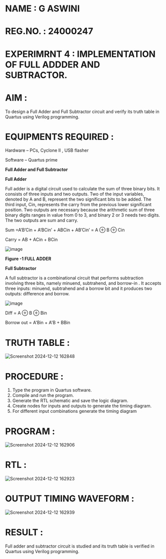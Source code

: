 # NAME : G ASWINI
# REG.NO. : 24000247
# EXPERIMRNT 4 : IMPLEMENTATION OF FULL ADDDER AND SUBTRACTOR.


# AIM :

To design a Full Adder and Full Subtractor circuit and verify its truth table in Quartus using Verilog programming.

# EQUIPMENTS REQUIRED : 

Hardware – PCs, Cyclone II , USB flasher

Software – Quartus prime

**Full Adder and Full Subtractor**

**Full Adder**

Full adder is a digital circuit used to calculate the sum of three binary bits. It consists of three inputs and two outputs. Two of the input variables, denoted by A and B, represent the two significant bits to be added. The third input, Cin, represents the carry from the previous lower significant position. Two outputs are necessary because the arithmetic sum of three binary digits ranges in value from 0 to 3, and binary 2 or 3 needs two digits. The two outputs are sum and carry.

Sum =A’B’Cin + A’BCin’ + ABCin + AB’Cin’ = A ⊕ B ⊕ Cin 

Carry = AB + ACin + BCin

![image](https://github.com/naavaneetha/FULL_ADDER_SUBTRACTOR/assets/154305477/0f30ba51-5ffb-4198-845f-18e054f675e7)

**Figure -1 FULL ADDER**

**Full Subtractor**

A full subtractor is a combinational circuit that performs subtraction involving three bits, namely minuend, subtrahend, and borrow-in . It accepts three inputs: minuend, subtrahend and a borrow bit and it produces two outputs: difference and borrow.

![image](https://github.com/naavaneetha/FULL_ADDER_SUBTRACTOR/assets/154305477/02b24f51-ab51-4304-9ad6-7b81ffc1ead5)

Diff = A ⊕ B ⊕ Bin 

Borrow out = A'Bin + A'B + BBin

# TRUTH TABLE :

![Screenshot 2024-12-12 162848](https://github.com/user-attachments/assets/8329359c-2106-4357-b29e-e70f96801406)

# PROCEDURE :

1. Type the program in Quartus software.
 2. Compile and run the program.
 3. Generate the RTL schematic and save the logic diagram.
 4. Create nodes for inputs and outputs to generate the timing diagram.
 5. For different input combinations generate the timing diagram

# PROGRAM :

![Screenshot 2024-12-12 162906](https://github.com/user-attachments/assets/28725590-a3ca-4ffe-8a16-f05dd658ede5)

# RTL :

![Screenshot 2024-12-12 162923](https://github.com/user-attachments/assets/27bffadd-0b13-4b50-ac6b-656bac79706c)

# OUTPUT TIMING WAVEFORM :

![Screenshot 2024-12-12 162939](https://github.com/user-attachments/assets/ef9ac386-ad66-48ef-9685-30005dbd1f91)

# RESULT :

 Full adder and subtractor circuit is studied and its truth table is verified in Quartus
 using Verilog programming.

